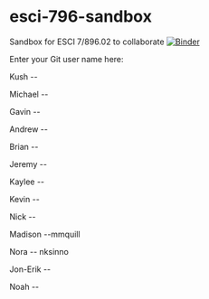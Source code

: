 # esci-796-sandbox
Sandbox for ESCI 7/896.02 to collaborate
[![Binder](https://mybinder.org/badge_logo.svg)](https://mybinder.org/v2/gh/alightbody/example-binder/HEAD)

Enter your Git user name here:

Kush -- 

Michael -- 

Gavin -- 

Andrew --

Brian -- 

Jeremy -- 

Kaylee -- 

Kevin -- 

Nick --

Madison --mmquill

Nora -- nksinno

Jon-Erik --

Noah --
